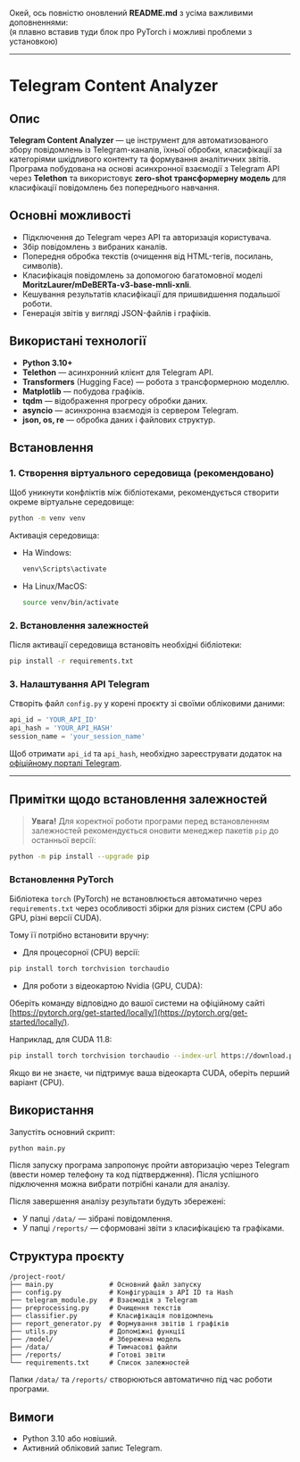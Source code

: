 Окей, ось повністю оновлений **README.md** з усіма важливими доповненнями:  
(я плавно вставив туди блок про PyTorch і можливі проблеми з установкою)

---

# Telegram Content Analyzer

## Опис
**Telegram Content Analyzer** — це інструмент для автоматизованого збору повідомлень із Telegram-каналів, їхньої обробки, класифікації за категоріями шкідливого контенту та формування аналітичних звітів.  
Програма побудована на основі асинхронної взаємодії з Telegram API через **Telethon** та використовує **zero-shot трансформерну модель** для класифікації повідомлень без попереднього навчання.

## Основні можливості
- Підключення до Telegram через API та авторизація користувача.
- Збір повідомлень з вибраних каналів.
- Попередня обробка текстів (очищення від HTML-тегів, посилань, символів).
- Класифікація повідомлень за допомогою багатомовної моделі **MoritzLaurer/mDeBERTa-v3-base-mnli-xnli**.
- Кешування результатів класифікації для пришвидшення подальшої роботи.
- Генерація звітів у вигляді JSON-файлів і графіків.

## Використані технології
- **Python 3.10+**
- **Telethon** — асинхронний клієнт для Telegram API.
- **Transformers** (Hugging Face) — робота з трансформерною моделлю.
- **Matplotlib** — побудова графіків.
- **tqdm** — відображення прогресу обробки даних.
- **asyncio** — асинхронна взаємодія із сервером Telegram.
- **json, os, re** — обробка даних і файлових структур.

## Встановлення

### 1. Створення віртуального середовища (рекомендовано)
Щоб уникнути конфліктів між бібліотеками, рекомендується створити окреме віртуальне середовище:

```bash
python -m venv venv
```
Активація середовища:
- На Windows:
  ```bash
  venv\Scripts\activate
  ```
- На Linux/MacOS:
  ```bash
  source venv/bin/activate
  ```

### 2. Встановлення залежностей
Після активації середовища встановіть необхідні бібліотеки:

```bash
pip install -r requirements.txt
```

### 3. Налаштування API Telegram
Створіть файл `config.py` у корені проєкту зі своїми обліковими даними:

```python
api_id = 'YOUR_API_ID'
api_hash = 'YOUR_API_HASH'
session_name = 'your_session_name'
```

Щоб отримати `api_id` та `api_hash`, необхідно зареєструвати додаток на [офіційному порталі Telegram](https://my.telegram.org).

---

## Примітки щодо встановлення залежностей

> **Увага!** Для коректної роботи програми перед встановленням залежностей рекомендується оновити менеджер пакетів `pip` до останньої версії:

```bash
python -m pip install --upgrade pip
```

### Встановлення PyTorch

Бібліотека `torch` (PyTorch) не встановлюється автоматично через `requirements.txt` через особливості збірки для різних систем (CPU або GPU, різні версії CUDA).

Тому її потрібно встановити вручну:

- Для процесорної (CPU) версії:

```bash
pip install torch torchvision torchaudio
```

- Для роботи з відеокартою Nvidia (GPU, CUDA):

Оберіть команду відповідно до вашої системи на офіційному сайті [https://pytorch.org/get-started/locally/](https://pytorch.org/get-started/locally/).

Наприклад, для CUDA 11.8:

```bash
pip install torch torchvision torchaudio --index-url https://download.pytorch.org/whl/cu118
```
Якщо ви не знаєте, чи підтримує ваша відеокарта CUDA, оберіть перший варіант (CPU).

## Використання

Запустіть основний скрипт:
```bash
python main.py
```

Після запуску програма запропонує пройти авторизацію через Telegram (ввести номер телефону та код підтвердження). Після успішного підключення можна вибрати потрібні канали для аналізу.

Після завершення аналізу результати будуть збережені:
- У папці `/data/` — зібрані повідомлення.
- У папці `/reports/` — сформовані звіти з класифікацією та графіками.

## Структура проєкту

```
/project-root/
├── main.py              # Основний файл запуску
├── config.py            # Конфігурація з API ID та Hash
├── telegram_module.py   # Взаємодія з Telegram
├── preprocessing.py     # Очищення текстів
├── classifier.py        # Класифікація повідомлень
├── report_generator.py  # Формування звітів і графіків
├── utils.py             # Допоміжні функції
├── /model/              # Збережена модель
├── /data/               # Тимчасові файли
├── /reports/            # Готові звіти
└── requirements.txt     # Список залежностей
```

Папки `/data/` та `/reports/` створюються автоматично під час роботи програми.

## Вимоги
- Python 3.10 або новіший.
- Активний обліковий запис Telegram.

